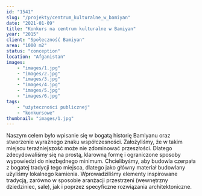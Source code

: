 ```yaml
---
id: "1541"
slug: "/projekty/centrum_kulturalne_w_bamiyan"
date: "2021-01-09"
title: "Konkurs na centrum kulturalne w Bamiyan"
year: "2015"
client: "Społeczność Bamiyan"
area: "1000 m2"
status: "conception"
location: "Afganistan"
images: 
    - "images/1.jpg"
    - "images/2.jpg"
    - "images/3.jpg"
    - "images/4.jpg"    
    - "images/5.jpg"    
    - "images/6.jpg"    
tags: 
    - "użyteczności publicznej"
    - "konkursowe"
thumbnail: "images/1.jpg"
---
```

Naszym celem było wpisanie się w&nbsp;bogatą historię Bamiyanu oraz stworzenie wyraźnego znaku współczesności. Założyliśmy, że w&nbsp;takim miejscu teraźniejszość może nie zdominować przeszłości. Dlatego zdecydowaliśmy się na prostą, klarowną formę i&nbsp;ograniczone sposoby wypowiedzi do niezbędnego minimum. Chcielibyśmy, aby budowla czerpała z&nbsp;bogatej tradycji tego miejsca, dlatego jako główny materiał budowlany użyliśmy lokalnego kamienia. Wprowadziliśmy elementy inspirowane tradycją, zarówno w sposobie aranżacji przestrzeni (wewnętrzny dziedziniec, sale), jak i&nbsp;poprzez specyficzne rozwiązania architektoniczne.
